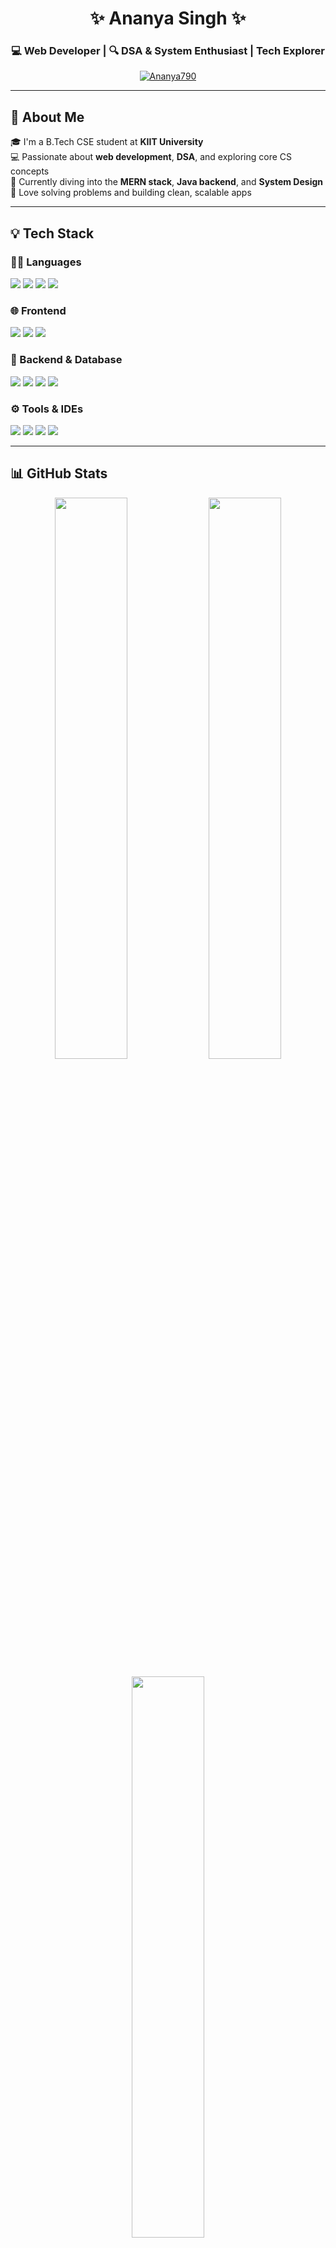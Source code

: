 <h1 align="center">✨ Ananya Singh ✨</h1>
<h3 align="center">💻 Web Developer | 🔍 DSA & System Enthusiast |  Tech Explorer</h3>

<p align="center">
  <a href="https://github.com/Ananya790">
    <img src="https://komarev.com/ghpvc/?username=Ananya790&label=Profile%20views&color=0e75b6&style=flat" alt="Ananya790" />
  </a>
</p>

---

## 🌟 About Me

🎓 I'm a B.Tech CSE student at **KIIT University**  
💻 Passionate about **web development**, **DSA**, and exploring core CS concepts  
🔭 Currently diving into the **MERN stack**, **Java backend**, and **System Design**  
📌 Love solving problems and building clean, scalable apps

---

## 💡 Tech Stack

### 👩‍💻 Languages
<p>
  <img src="https://img.shields.io/badge/Java-007396?style=for-the-badge&logo=java&logoColor=white"/>
  <img src="https://img.shields.io/badge/C++-00599C?style=for-the-badge&logo=cplusplus&logoColor=white"/>
  <img src="https://img.shields.io/badge/JavaScript-F7DF1E?style=for-the-badge&logo=javascript&logoColor=black"/>
  <img src="https://img.shields.io/badge/PHP-777BB4?style=for-the-badge&logo=php&logoColor=white"/>
</p>

### 🌐 Frontend
<p>
  <img src="https://img.shields.io/badge/HTML5-E34F26?style=for-the-badge&logo=html5&logoColor=white"/>
  <img src="https://img.shields.io/badge/CSS3-1572B6?style=for-the-badge&logo=css3&logoColor=white"/>
  <img src="https://img.shields.io/badge/React-20232A?style=for-the-badge&logo=react&logoColor=61DAFB"/>
</p>

### 🧩 Backend & Database
<p>
  <img src="https://img.shields.io/badge/Node.js-339933?style=for-the-badge&logo=nodedotjs&logoColor=white"/>
  <img src="https://img.shields.io/badge/Express.js-000000?style=for-the-badge&logo=express&logoColor=white"/>
  <img src="https://img.shields.io/badge/MongoDB-4EA94B?style=for-the-badge&logo=mongodb&logoColor=white"/>
  <img src="https://img.shields.io/badge/MySQL-4479A1?style=for-the-badge&logo=mysql&logoColor=white"/>
</p>

### ⚙️ Tools & IDEs
<p>
  <img src="https://img.shields.io/badge/Git-F05032?style=for-the-badge&logo=git&logoColor=white"/>
  <img src="https://img.shields.io/badge/GitHub-181717?style=for-the-badge&logo=github&logoColor=white"/>
  <img src="https://img.shields.io/badge/VSCode-007ACC?style=for-the-badge&logo=visualstudiocode&logoColor=white"/>
  <img src="https://img.shields.io/badge/Figma-F24E1E?style=for-the-badge&logo=figma&logoColor=white"/>
</p>

---

## 📊 GitHub Stats

<p align="center">
  <img src="https://github-readme-stats.vercel.app/api?username=Ananya790&show_icons=true&theme=dracula" width="48%"/>
  <img src="https://github-readme-streak-stats.herokuapp.com/?user=Ananya790&theme=dracula" width="48%"/>
</p>

<p align="center">
  <img src="https://github-readme-stats.vercel.app/api/top-langs/?username=Ananya790&layout=compact&theme=dracula" width="48%"/>
</p>

---

## 📬 Let's Connect

<p>
  <a href="https://www.linkedin.com/in/ananya790" target="_blank">
    <img src="https://img.shields.io/badge/LinkedIn-0A66C2?style=for-the-badge&logo=linkedin&logoColor=white"/>
  </a>
  <a href="mailto:ananyasingh@email.com">
    <img src="https://img.shields.io/badge/Gmail-D14836?style=for-the-badge&logo=gmail&logoColor=white"/>
  </a>
  <a href="https://github.com/Ananya790">
    <img src="https://img.shields.io/badge/GitHub-181717?style=for-the-badge&logo=github&logoColor=white"/>
  </a>
</p>

---

<p align="center">
  🧠 *"Code is like humor — when you have to explain it, it’s bad."*  
  <br>🌱 Keep Learning • Keep Building • Keep Growing 🌱
</p>
